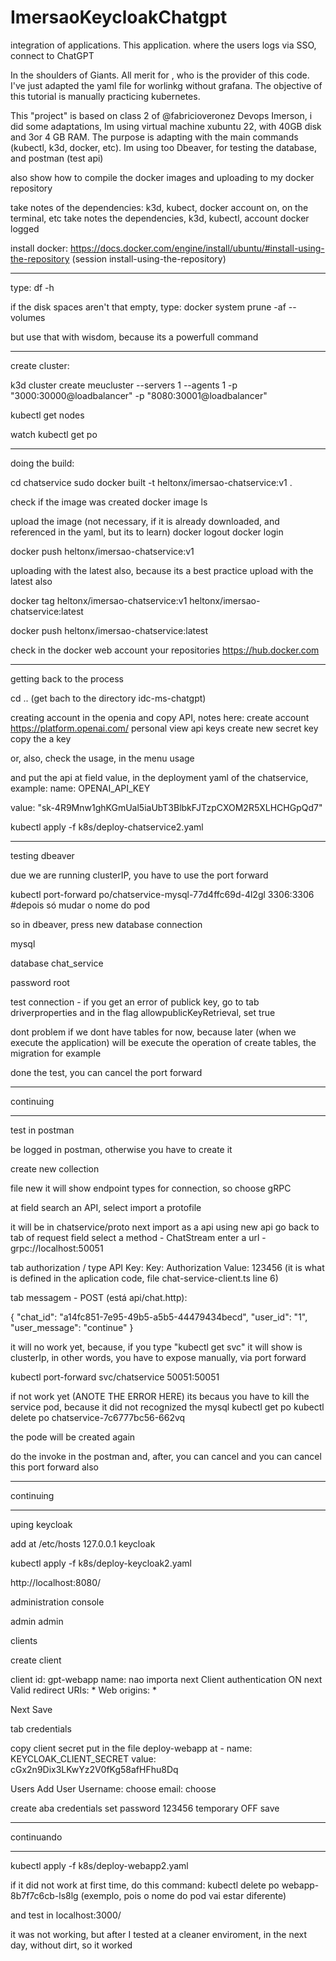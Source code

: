 # ImersaoKeycloakChatgpt
integration of applications. This application. where the users logs via SSO, connect to ChatGPT

In the shoulders of Giants. All merit for , who is the provider of this code. I've just adapted the yaml file for worlinkg without grafana.
The objective of this tutorial is manually practicing kubernetes.


This "project" is based on class 2 of @fabricioveronez Devops Imerson, i did some adaptations, Im using virtual machine xubuntu 22, with 40GB disk and 3or 4 GB RAM.
The purpose is adapting with the main commands (kubectl, k3d, docker, etc).
Im using too Dbeaver, for testing the database, and postman (test api)

also show how to compile the docker images and uploading to my docker repository

take notes of the dependencies: k3d, kubect, docker account on, on the terminal, etc
take notes the dependencies, k3d, kubectl, account docker logged

install docker:
https://docs.docker.com/engine/install/ubuntu/#install-using-the-repository
(session install-using-the-repository)


-----

type: df -h

if the disk spaces aren't that empty, 
type: 
docker system prune -af --volumes

but use that with wisdom, because its a powerfull command

-----



create cluster:

k3d cluster create meucluster --servers 1 --agents 1 -p "3000:30000@loadbalancer" -p "8080:30001@loadbalancer"

kubectl get nodes

watch kubectl get po



------

doing the build:

cd chatservice
sudo docker built -t heltonx/imersao-chatservice:v1 .

check if the image was created
docker image ls

upload the image (not necessary, if it is already downloaded, and referenced in the yaml, but its to learn)
docker logout
docker login

docker push heltonx/imersao-chatservice:v1 

uploading with the latest also, because its a best practice upload with the latest also

docker tag heltonx/imersao-chatservice:v1 heltonx/imersao-chatservice:latest

docker push heltonx/imersao-chatservice:latest

check in the docker web account your repositories
https://hub.docker.com

-------

getting back to the process

cd .. (get bach to the directory idc-ms-chatgpt)

creating account in the openia and copy API, notes here:
create account
https://platform.openai.com/
personal
view api keys
create new secret key
copy the a key

or, also, check the usage, in the menu usage

and put the api at field value, in the deployment yaml of the chatservice, example:
name: OPENAI_API_KEY

value: "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"

kubectl apply -f k8s/deploy-chatservice2.yaml


-----------------

testing dbeaver

due we are running clusterIP, you have to use the port forward

kubectl port-forward po/chatservice-mysql-77d4ffc69d-4l2gl 3306:3306 #depois só mudar o nome do pod

so in dbeaver, press new database connection

mysql

database chat_service

password root

test connection - if you get an error of publick key, go to tab driverproperties and in the flag
allowpublicKeyRetrieval, set true

dont problem if we dont have tables for now, because later (when we execute the application) will be execute the operation of create tables, the migration for example

done the test, you can cancel  the port forward

-----------------

continuing

-----------------
test in postman

be logged in postman, otherwise you have to create it

create new collection

file new
it will show endpoint types for connection, so choose gRPC

at field search an API, select import a protofile

it will be in chatservice/proto
next
import as a api
using new api
go back to tab of request
field select a method - ChatStream
enter a url - grpc://localhost:50051

tab authorization / type API Key:
Key: Authorization
Value: 123456 
(it is what is defined in the aplication code, file chat-service-client.ts line 6)

tab messagem - POST (está api/chat.http):

{
    "chat_id": "a14fc851-7e95-49b5-a5b5-44479434becd",
    "user_id": "1",
    "user_message": "continue"
}


it will no work yet, because, if you type "kubectl get svc"
it will show is clusterIp, in other words, you have to expose manually, via port forward

kubectl port-forward svc/chatservice 50051:50051

if not work yet (ANOTE THE ERROR HERE) its becaus you have to kill the service pod, because it did not recognized the mysql
kubectl get po
kubectl delete po chatservice-7c6777bc56-662vq

the pode will be created again

do the invoke in the postman
and, after, you can cancel
and you can cancel this port forward also

-----------------

continuing

-----------------

uping keycloak

add at /etc/hosts
127.0.0.1 keycloak

kubectl apply -f k8s/deploy-keycloak2.yaml 

http://localhost:8080/

administration console

admin
admin

clients

create client

client id: gpt-webapp
name: nao importa
next
Client authentication ON
next
Valid redirect URIs: *
Web origins: *

Next
Save

tab credentials

copy client secret
put in the file deploy-webapp at
        - name: KEYCLOAK_CLIENT_SECRET
          value: cGx2n9Dix3LKwYz2V0fKg58afHFhu8Dq

Users
Add User
Username: choose
email: choose

create
aba credentials
set password
123456
temporary OFF
save

-----------------

continuando

-----------------


kubectl apply -f k8s/deploy-webapp2.yaml

if it did not work at first time, do this command:
kubectl delete po webapp-8b7f7c6cb-ls8lg (exemplo, pois o nome do pod vai estar diferente)

and test in 
localhost:3000/


it was not working,
but after I tested at a cleaner enviroment, in the next day, without dirt, so it worked
